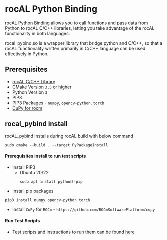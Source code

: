 # rocAL Python Binding

rocAL Python Binding allows you to call functions and pass data from Python to rocAL C/C++ libraries,
letting you take advantage of the rocAL functionality in both languages.

rocal_pybind.so is a wrapper library that bridge python and C/C++, so that a rocAL functionality
written primarily in C/C++ language can be used effectively in Python.

## Prerequisites
* [rocAL C/C++ Library](../rocAL/README.md#prerequisites)
* CMake Version `3.5` or higher
* Python Version `3`
* PIP3
* PIP3 Packages - `numpy`, `opencv-python`, `torch`
* [CuPy for rocm](https://github.com/ROCmSoftwarePlatform/cupy)

## rocal_pybind install

rocAL_pybind installs during rocAL build with below command
```
sudo cmake --build . --target PyPackageInstall
```

#### Prerequisites install to run test scripts

* Install PIP3
  + Ubuntu 20/22
    ```
    sudo apt install python3-pip
    ```
* Install pip packages
````
pip3 install numpy opencv-python torch
````
* Install `CuPy` for `ROCm` - `https://github.com/ROCmSoftwarePlatform/cupy`

#### Run Test Scripts
* Test scripts and instructions to run them can be found [here](examples/)
